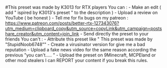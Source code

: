 #This preset was made by K3013 for RTX players
You can :
      - Make an edit ( add " ispired by K3013's preset "  to the description )
      - Upload a review on YouTube ( be honest )
      - Tell me for fix bugs on my patreon : 
https://www.patreon.com/posts/better-rtx-127343076?utm_medium=clipboard_copy&utm_source=copyLink&utm_campaign=postshare_creator&utm_content=join_link
      - Send directly the preset to your friends
You can't :
      - Attribute this preset like " This preset was made by "StupidNoob6748""
      - Create a virusinator version for give me a bad reputation
      - Upload a fake news video for the same reason according the previous "you can't..... "
      - Upload the preset on 9Minecraft, MCPEland or other mod stealers
I can REPORT your content if you break this rules.
